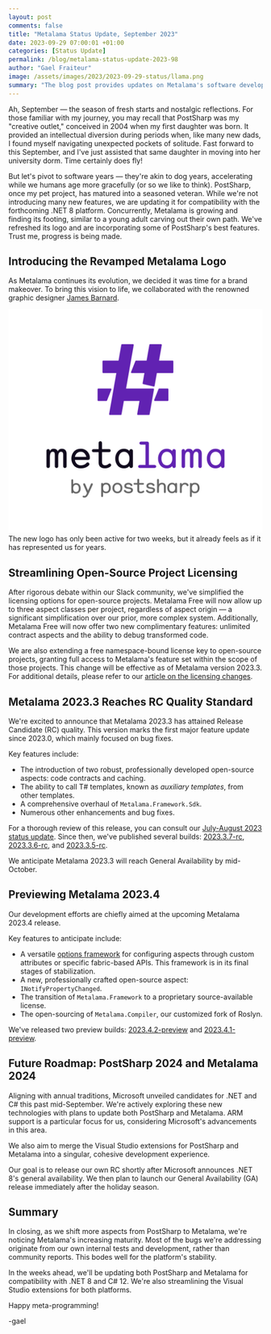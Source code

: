 ```yaml
---
layout: post 
comments: false
title: "Metalama Status Update, September 2023"
date: 2023-09-29 07:00:01 +01:00
categories: [Status Update]
permalink: /blog/metalama-status-update-2023-98
author: "Gael Fraiteur"
image: /assets/images/2023/2023-09-29-status/llama.png
summary: "The blog post provides updates on Metalama's software development, including a new logo, simplified licensing for open-source projects, and the anticipated release of Metalama 2023.3. Future plans include compatibility with .NET 8 and C# 12. "
---
```


Ah, September — the season of fresh starts and nostalgic reflections. For those familiar with my journey, you may recall that PostSharp was my "creative outlet," conceived in 2004 when my first daughter was born. It provided an intellectual diversion during periods when, like many new dads, I found myself navigating unexpected pockets of solitude. Fast forward to this September, and I've just assisted that same daughter in moving into her university dorm. Time certainly does fly!

But let's pivot to software years — they're akin to dog years, accelerating while we humans age more gracefully (or so we like to think). PostSharp, once my pet project, has matured into a seasoned veteran. While we're not introducing many new features, we are updating it for compatibility with the forthcoming .NET 8 platform. Concurrently, Metalama is growing and finding its footing, similar to a young adult carving out their own path. We've refreshed its logo and are incorporating some of PostSharp's best features. Trust me, progress is being made.

## Introducing the Revamped Metalama Logo

As Metalama continues its evolution, we decided it was time for a brand makeover. To bring this vision to life, we collaborated with the renowned graphic designer [James Barnard](https://www.instagram.com/p/CxCkuBSLFmL/).

![New Metalama Logo](/assets/images/2023/2023-09-29-status/metalama-logo.svg)
The new logo has only been active for two weeks, but it already feels as if it has represented us for years.

## Streamlining Open-Source Project Licensing

After rigorous debate within our Slack community, we've simplified the licensing options for open-source projects. Metalama Free will now allow up to three aspect classes per project, regardless of aspect origin — a significant simplification over our prior, more complex system. Additionally, Metalama Free will now offer two new complimentary features: unlimited contract aspects and the ability to debug transformed code.

We are also extending a free namespace-bound license key to open-source projects, granting full access to Metalama's feature set within the scope of those projects. This change will be effective as of Metalama version 2023.3. For additional details, please refer to our [article on the licensing changes](https://metalama.net/blog/metalama-open-source-licensing).

## Metalama 2023.3 Reaches RC Quality Standard

We're excited to announce that Metalama 2023.3 has attained Release Candidate (RC) quality. This version marks the first major feature update since 2023.0, which mainly focused on bug fixes.

Key features include:

* The introduction of two robust, professionally developed open-source aspects: code contracts and caching.
* The ability to call T# templates, known as _auxiliary templates_, from other templates.
* A comprehensive overhaul of `Metalama.Framework.Sdk`.
* Numerous other enhancements and bug fixes.

For a thorough review of this release, you can consult our [July-August 2023 status update](https://metalama.net/blog/metalama-status-update-2023-08). Since then, we've published several builds: [2023.3.7-rc](https://github.com/orgs/postsharp/discussions/226), [2023.3.6-rc](https://github.com/orgs/postsharp/discussions/223), and [2023.3.5-rc](https://github.com/orgs/postsharp/discussions/218).

We anticipate Metalama 2023.3 will reach General Availability by mid-October.

## Previewing Metalama 2023.4

Our development efforts are chiefly aimed at the upcoming Metalama 2023.4 release.

Key features to anticipate include:

* A versatile [options framework](https://doc.metalama.net/api/metalama_framework_options) for configuring aspects through custom attributes or specific fabric-based APIs. This framework is in its final stages of stabilization.
* A new, professionally crafted open-source aspect: `INotifyPropertyChanged`.
* The transition of `Metalama.Framework` to a proprietary source-available license.
* The open-sourcing of `Metalama.Compiler`, our customized fork of Roslyn.

We've released two preview builds: [2023.4.2-preview](https://github.com/orgs/postsharp/discussions/224) and [2023.4.1-preview](https://github.com/orgs/postsharp/discussions/219).

## Future Roadmap: PostSharp 2024 and Metalama 2024

Aligning with annual traditions, Microsoft unveiled candidates for .NET and C# this past mid-September. We're actively exploring these new technologies with plans to update both PostSharp and Metalama. ARM support is a particular focus for us, considering Microsoft's advancements in this area.

We also aim to merge the Visual Studio extensions for PostSharp and Metalama into a singular, cohesive development experience.

Our goal is to release our own RC shortly after Microsoft announces .NET 8's general availability. We then plan to launch our General Availability (GA) release immediately after the holiday season.

## Summary

In closing, as we shift more aspects from PostSharp to Metalama, we're noticing Metalama's increasing maturity. Most of the bugs we're addressing originate from our own internal tests and development, rather than community reports. This bodes well for the platform's stability.

In the weeks ahead, we'll be updating both PostSharp and Metalama for compatibility with .NET 8 and C# 12. We're also streamlining the Visual Studio extensions for both platforms.

Happy meta-programming!

-gael
